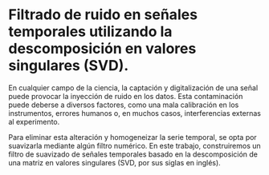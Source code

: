 # Filtrado de ruido en señales temporales utilizando la descomposición en valores singulares (SVD).
En cualquier campo de la ciencia, la captación y digitalización de una señal puede provocar la inyección de ruido en los datos. Esta contaminación puede deberse a diversos factores, como una mala calibración en los instrumentos, errores humanos o, en muchos casos, interferencias externas al experimento.

Para eliminar esta alteración y homogeneizar la serie temporal, se opta por suavizarla mediante algún filtro numérico. En este trabajo, construiremos un filtro de suavizado de señales temporales basado en la descomposición de una matriz en valores singulares (SVD, por sus siglas en inglés).
